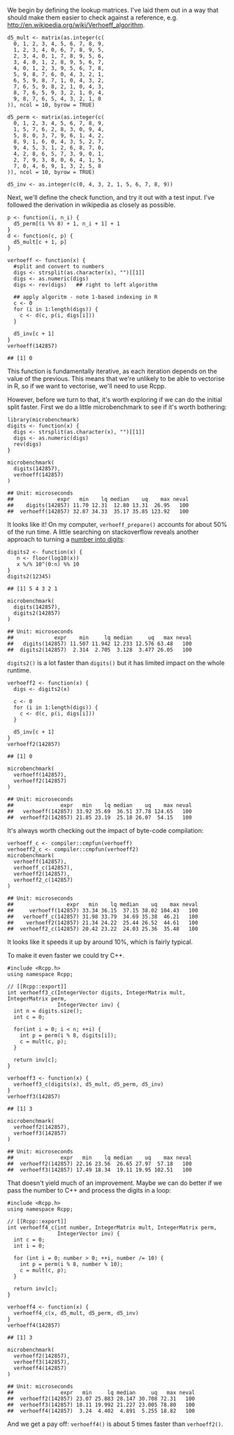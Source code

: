 We begin by defining the lookup matrices. I've laid them out in a way
that should make them easier to check against a reference, e.g.
<http://en.wikipedia.org/wiki/Verhoeff_algorithm>.

    d5_mult <- matrix(as.integer(c(
      0, 1, 2, 3, 4, 5, 6, 7, 8, 9,
      1, 2, 3, 4, 0, 6, 7, 8, 9, 5,
      2, 3, 4, 0, 1, 7, 8, 9, 5, 6,
      3, 4, 0, 1, 2, 8, 9, 5, 6, 7,
      4, 0, 1, 2, 3, 9, 5, 6, 7, 8,
      5, 9, 8, 7, 6, 0, 4, 3, 2, 1,
      6, 5, 9, 8, 7, 1, 0, 4, 3, 2,
      7, 6, 5, 9, 8, 2, 1, 0, 4, 3,
      8, 7, 6, 5, 9, 3, 2, 1, 0, 4,
      9, 8, 7, 6, 5, 4, 3, 2, 1, 0
    )), ncol = 10, byrow = TRUE)

    d5_perm <- matrix(as.integer(c(
      0, 1, 2, 3, 4, 5, 6, 7, 8, 9,
      1, 5, 7, 6, 2, 8, 3, 0, 9, 4,
      5, 8, 0, 3, 7, 9, 6, 1, 4, 2,
      8, 9, 1, 6, 0, 4, 3, 5, 2, 7,
      9, 4, 5, 3, 1, 2, 6, 8, 7, 0,
      4, 2, 8, 6, 5, 7, 3, 9, 0, 1,
      2, 7, 9, 3, 8, 0, 6, 4, 1, 5,
      7, 0, 4, 6, 9, 1, 3, 2, 5, 8
    )), ncol = 10, byrow = TRUE)

    d5_inv <- as.integer(c(0, 4, 3, 2, 1, 5, 6, 7, 8, 9))

Next, we'll define the check function, and try it out with a test input.
I've followed the derivation in wikipedia as closely as possible.

    p <- function(i, n_i) {
      d5_perm[(i %% 8) + 1, n_i + 1] + 1
    }
    d <- function(c, p) {
      d5_mult[c + 1, p]
    }

    verhoeff <- function(x) {
      #split and convert to numbers
      digs <- strsplit(as.character(x), "")[[1]]
      digs <- as.numeric(digs)
      digs <- rev(digs)   ## right to left algorithm

      ## apply algoritm - note 1-based indexing in R
      c <- 0
      for (i in 1:length(digs)) {
        c <- d(c, p(i, digs[i]))
      }

      d5_inv[c + 1]
    }
    verhoeff(142857)

    ## [1] 0

This function is fundamentally iterative, as each iteration depends on
the value of the previous. This means that we're unlikely to be able to
vectorise in R, so if we want to vectorise, we'll need to use Rcpp.

However, before we turn to that, it's worth exploring if we can do the
initial split faster. First we do a little microbenchmark to see if it's
worth bothering:

    library(microbenchmark)
    digits <- function(x) {
      digs <- strsplit(as.character(x), "")[[1]]
      digs <- as.numeric(digs)
      rev(digs)
    }

    microbenchmark(
      digits(142857),
      verhoeff(142857)
    )

    ## Unit: microseconds
    ##              expr   min    lq median    uq    max neval
    ##    digits(142857) 11.70 12.31  12.80 13.31  26.95   100
    ##  verhoeff(142857) 32.87 34.33  35.17 35.85 123.92   100

It looks like it! On my computer, `verhoeff_prepare()` accounts for
about 50% of the run time. A little searching on stackoverflow reveals
another approach to turning a [number into
digits](http://stackoverflow.com/questions/18786432):

    digits2 <- function(x) {
       n <- floor(log10(x))
       x %/% 10^(0:n) %% 10
    }
    digits2(12345)

    ## [1] 5 4 3 2 1

    microbenchmark(
      digits(142857),
      digits2(142857)
    )

    ## Unit: microseconds
    ##             expr    min     lq median     uq   max neval
    ##   digits(142857) 11.507 11.942 12.233 12.576 63.48   100
    ##  digits2(142857)  2.314  2.705  3.128  3.477 26.05   100

`digits2()` is a lot faster than `digits()` but it has limited impact on
the whole runtime.

    verhoeff2 <- function(x) {
      digs <- digits2(x)

      c <- 0
      for (i in 1:length(digs)) {
        c <- d(c, p(i, digs[i]))
      }

      d5_inv[c + 1]
    }
    verhoeff2(142857)

    ## [1] 0

    microbenchmark(
      verhoeff(142857),
      verhoeff2(142857)
    )

    ## Unit: microseconds
    ##               expr   min    lq median    uq    max neval
    ##   verhoeff(142857) 33.92 35.69  36.51 37.78 124.65   100
    ##  verhoeff2(142857) 21.85 23.19  25.18 26.07  54.15   100

It's always worth checking out the impact of byte-code compilation:

    verhoeff_c <- compiler::cmpfun(verhoeff)
    verhoeff2_c <- compiler::cmpfun(verhoeff2)
    microbenchmark(
      verhoeff(142857),
      verhoeff_c(142857),
      verhoeff2(142857),
      verhoeff2_c(142857)
    )

    ## Unit: microseconds
    ##                 expr   min    lq median    uq    max neval
    ##     verhoeff(142857) 33.34 36.15  37.15 38.02 104.43   100
    ##   verhoeff_c(142857) 31.98 33.79  34.69 35.38  46.21   100
    ##    verhoeff2(142857) 21.34 24.22  25.44 26.52  44.61   100
    ##  verhoeff2_c(142857) 20.42 23.22  24.03 25.36  35.48   100

It looks like it speeds it up by around 10%, which is fairly typical.

To make it even faster we could try C++.

    #include <Rcpp.h>
    using namespace Rcpp;

    // [[Rcpp::export]]
    int verhoeff3_c(IntegerVector digits, IntegerMatrix mult, IntegerMatrix perm,
                    IntegerVector inv) {
      int n = digits.size();
      int c = 0;

      for(int i = 0; i < n; ++i) {
        int p = perm(i % 8, digits[i]);
        c = mult(c, p);
      }

      return inv[c];
    }

    verhoeff3 <- function(x) {
      verhoeff3_c(digits(x), d5_mult, d5_perm, d5_inv)
    }
    verhoeff3(142857)

    ## [1] 3

    microbenchmark(
      verhoeff2(142857),
      verhoeff3(142857)
    )

    ## Unit: microseconds
    ##               expr   min    lq median    uq    max neval
    ##  verhoeff2(142857) 22.16 23.56  26.65 27.97  57.18   100
    ##  verhoeff3(142857) 17.49 18.34  19.11 19.95 102.51   100

That doesn't yield much of an improvement. Maybe we can do better if we
pass the number to C++ and process the digits in a loop:

    #include <Rcpp.h>
    using namespace Rcpp;

    // [[Rcpp::export]]
    int verhoeff4_c(int number, IntegerMatrix mult, IntegerMatrix perm,
                    IntegerVector inv) {
      int c = 0;
      int i = 0;

      for (int i = 0; number > 0; ++i, number /= 10) {
        int p = perm(i % 8, number % 10);
        c = mult(c, p);
      }

      return inv[c];
    }

    verhoeff4 <- function(x) {
      verhoeff4_c(x, d5_mult, d5_perm, d5_inv)
    }
    verhoeff4(142857)

    ## [1] 3

    microbenchmark(
      verhoeff2(142857),
      verhoeff3(142857),
      verhoeff4(142857)
    )

    ## Unit: microseconds
    ##               expr   min     lq median     uq   max neval
    ##  verhoeff2(142857) 23.07 25.883 28.147 30.708 72.31   100
    ##  verhoeff3(142857) 18.11 19.992 21.227 23.005 78.80   100
    ##  verhoeff4(142857)  3.24  4.402  4.891  5.255 18.82   100

And we get a pay off: `verhoeff4()` is about 5 times faster than
`verhoeff2()`.
